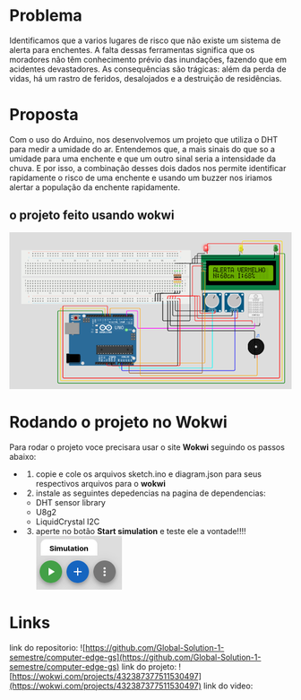 # Problema
Identificamos que a varios lugares de risco que não existe um sistema de alerta para enchentes. A falta dessas ferramentas significa que os moradores não têm conhecimento prévio das inundações, fazendo que em acidentes devastadores. As consequências são trágicas: além da perda de vidas, há um rastro de feridos, desalojados e a destruição de residências.

# Proposta
Com o uso do Arduino, nos desenvolvemos um projeto que utiliza o DHT para medir a umidade do ar. Entendemos que, a mais sinais do que so a umidade para uma enchente e que um outro sinal seria a intensidade da chuva. E por isso, a combinação desses dois dados nos permite identificar rapidamente o risco de uma enchente e usando um buzzer nos iriamos alertar a população da enchente rapidamente.

## o projeto feito usando wokwi
![Figura ilustrativa do projeto feito no Wokwi](assets/diorama.png)

# Rodando o projeto no Wokwi
Para rodar o projeto voce precisara usar o site **Wokwi** seguindo os passos abaixo:
- 1. copie e cole os arquivos sketch.ino e diagram.json para seus respectivos arquivos para o **wokwi**
- 2. instale as seguintes depedencias na pagina de dependencias:
    - DHT sensor library
    - U8g2
    - LiquidCrystal I2C
- 3. aperte no botão **Start simulation** e teste ele a vontade!!!! ![botão de simulação](/assets/simulation-button.png)

# Links
link do repositorio: ![https://github.com/Global-Solution-1-semestre/computer-edge-gs](https://github.com/Global-Solution-1-semestre/computer-edge-gs)
link do projeto: ![https://wokwi.com/projects/432387377511530497](https://wokwi.com/projects/432387377511530497)
link do video: ![]()
